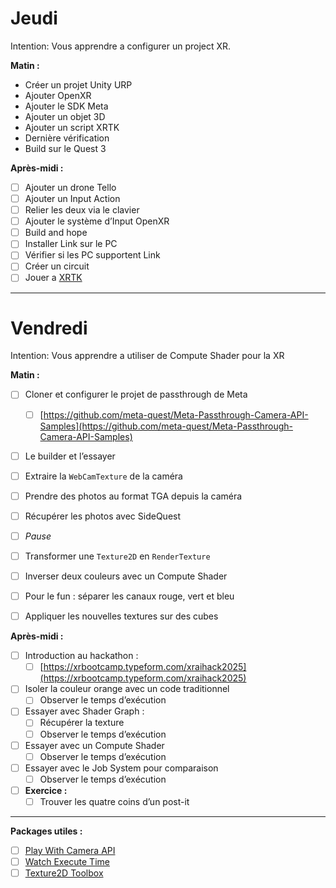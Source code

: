

# Jeudi

Intention: Vous apprendre a configurer un project XR.

**Matin :**

- Créer un projet Unity URP
- Ajouter OpenXR
- Ajouter le SDK Meta
- Ajouter un objet 3D
- Ajouter un script XRTK
- Dernière vérification
- Build sur le Quest 3

**Après-midi :**

- [ ] Ajouter un drone Tello
- [ ] Ajouter un Input Action
- [ ] Relier les deux via le clavier
- [ ] Ajouter le système d’Input OpenXR
- [ ] Build and hope
- [ ] Installer Link sur le PC
- [ ] Vérifier si les PC supportent Link
- [ ] Créer un circuit
- [ ] Jouer a [XRTK](www.youtube.com/watch?v=eDicfcAgJB4&pp=0gcJCb4JAYcqIYzv)

---

# Vendredi

Intention: Vous apprendre a utiliser de Compute Shader pour la XR

**Matin :**

- [ ] Cloner et configurer le projet de passthrough de Meta

  - [ ] [https://github.com/meta-quest/Meta-Passthrough-Camera-API-Samples](https://github.com/meta-quest/Meta-Passthrough-Camera-API-Samples)
- [ ] Le builder et l’essayer
- [ ] Extraire la `WebCamTexture` de la caméra
- [ ] Prendre des photos au format TGA depuis la caméra
- [ ] Récupérer les photos avec SideQuest
- [ ] *Pause*
- [ ] Transformer une `Texture2D` en `RenderTexture`
- [ ] Inverser deux couleurs avec un Compute Shader
- [ ] Pour le fun : séparer les canaux rouge, vert et bleu
- [ ] Appliquer les nouvelles textures sur des cubes

**Après-midi :**

- [ ] Introduction au hackathon :
  - [ ] [https://xrbootcamp.typeform.com/xraihack2025](https://xrbootcamp.typeform.com/xraihack2025)
- [ ] Isoler la couleur orange avec un code traditionnel
  - [ ] Observer le temps d’exécution
- [ ] Essayer avec Shader Graph :
  - [ ] Récupérer la texture
  - [ ] Observer le temps d’exécution
- [ ] Essayer avec un Compute Shader
  - [ ] Observer le temps d’exécution
- [ ] Essayer avec le Job System pour comparaison
  - [ ] Observer le temps d’exécution
- [ ] **Exercice :**
  - [ ] Trouver les quatre coins d’un post-it

---

**Packages utiles :**

- [ ] [Play With Camera API](https://github.com/EloiStree/2025_06_13_PlayWithCameraAPI.git)
- [ ] [Watch Execute Time](https://github.com/EloiStree/2024_04_18_WatchExecuteTime.git)
- [ ] [Texture2D Toolbox](https://github.com/EloiStree/2025_06_13_ToolboxTexture2D)
